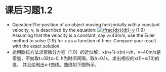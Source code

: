 # 课后习题1.2
* Queation:The position of an object moving horizontally with a constant velocity, v, is described by the equation:
<a href="http://www.codecogs.com/eqnedit.php?latex=\frac{dx}{dt}=v" target="_blank"><img src="http://latex.codecogs.com/gif.latex?\frac{dx}{dt}=v" title="\frac{dx}{dt}=v" /></a> (1.9)
Assuming that the velocity is a constant, say v=40m/s, use the Euler method to solve (1.9) for x as a function of time.
Compare your result with the exact solution.
* 运用欧拉方法求常微分方程（1.9）的近似解，x(n+1)-x(n)=vh，v=40m/s是常量，不妨取t=0时x=0, h为时间间隔，取h=0.1s，求出相应的x(1)~x(10)的值，
并且绘制出x-t曲线。曲线如下图所示。
